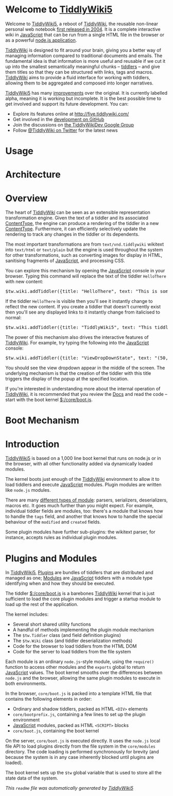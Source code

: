 <h1 class=''> Welcome to <a class='tw-tiddlylink tw-tiddlylink-internal tw-tiddlylink-missing' href='TiddlyWiki5'>TiddlyWiki5</a></h1><div class=''><p>Welcome to <a class='tw-tiddlylink tw-tiddlylink-internal tw-tiddlylink-missing' href='TiddlyWiki5'>TiddlyWiki5</a>, a reboot of <a class='tw-tiddlylink tw-tiddlylink-internal tw-tiddlylink-resolves' href='TiddlyWiki'>TiddlyWiki</a>, the reusable non-linear personal web notebook <a class='tw-tiddlylink tw-tiddlylink-internal tw-tiddlylink-resolves' href='History'>first released in 2004</a>. It is a complete interactive wiki in <a class='tw-tiddlylink tw-tiddlylink-internal tw-tiddlylink-missing' href='JavaScript'>JavaScript</a> that can be run from a single HTML file in the browser or as a powerful <a class='tw-tiddlylink tw-tiddlylink-internal tw-tiddlylink-resolves' href='node.js'>node.js application</a>.</p><p><a class='tw-tiddlylink tw-tiddlylink-internal tw-tiddlylink-resolves' href='TiddlyWiki'>TiddlyWiki</a> is designed to fit around your brain, giving you a better way of managing information compared to traditional documents and emails. The fundamental idea is that information is more useful and reusable if we cut it up into the smallest semantically meaningful chunks &ndash; <a class='tw-tiddlylink tw-tiddlylink-internal tw-tiddlylink-resolves' href='Tiddlers'>tiddlers</a> &ndash; and give them titles so that they can be structured with links, tags and macros.  <a class='tw-tiddlylink tw-tiddlylink-internal tw-tiddlylink-resolves' href='TiddlyWiki'>TiddlyWiki</a> aims to provide a fluid interface for working with tiddlers, allowing them to be aggregated and composed into longer narratives.</p><p><a class='tw-tiddlylink tw-tiddlylink-internal tw-tiddlylink-missing' href='TiddlyWiki5'>TiddlyWiki5</a> has many <a class='tw-tiddlylink tw-tiddlylink-internal tw-tiddlylink-resolves' href='Improvements'>improvements</a> over the original. It is currently labelled alpha, meaning it is working but incomplete. It is the best possible time to get involved and support its future development. You can:</p><ul><li> Explore its features online at <a class='tw-tiddlylink tw-tiddlylink-external' href='http://five.tiddlywiki.com/'>http://five.tiddlywiki.com/</a></li><li> Get involved in the <a class='tw-tiddlylink tw-tiddlylink-external' href='https://github.com/Jermolene/TiddlyWiki5'>development on GitHub</a></li><li> Join the discussions on <a class='tw-tiddlylink tw-tiddlylink-external' href='http://groups.google.com/group/TiddlyWikiDev'>the TiddlyWikiDev Google Group</a></li><li> Follow <a class='tw-tiddlylink tw-tiddlylink-external' href='http://twitter.com/#!/TiddlyWiki'>@TiddlyWiki on Twitter</a> for the latest news</li></ul><div class='tw-reveal' style='display:none;'></div></div><h1 class=''> Usage</h1><div class='tw-tiddler-missing'></div><h1 class=''> Architecture</h1><div class=''><h1 class=''> Overview</h1><p>The heart of <a class='tw-tiddlylink tw-tiddlylink-internal tw-tiddlylink-resolves' href='TiddlyWiki'>TiddlyWiki</a> can be seen as an extensible representation transformation engine. Given the text of a tiddler and its associated <a class='tw-tiddlylink tw-tiddlylink-internal tw-tiddlylink-missing' href='ContentType'>ContentType</a>, the engine can produce a rendering of the tiddler in a new <a class='tw-tiddlylink tw-tiddlylink-internal tw-tiddlylink-missing' href='ContentType'>ContentType</a>. Furthermore, it can efficiently selectively update the rendering to track any changes in the tiddler or its dependents.</p><p>The most important transformations are from <code>text/vnd.tiddlywiki</code> wikitext into <code>text/html</code> or <code>text/plain</code> but the engine is used throughout the system for other transformations, such as converting images for display in HTML, sanitising fragments of <a class='tw-tiddlylink tw-tiddlylink-internal tw-tiddlylink-missing' href='JavaScript'>JavaScript</a>, and processing CSS.</p><p>You can explore this mechanism by opening the <a class='tw-tiddlylink tw-tiddlylink-internal tw-tiddlylink-missing' href='JavaScript'>JavaScript</a> console in your browser. Typing this command will replace the text of the tiddler <code>HelloThere</code> with new content:</p><pre>$tw.wiki.addTiddler({title: &quot;HelloThere&quot;, text: &quot;This is some new content&quot;});</pre><p>If the tiddler <code>HelloThere</code> is visible then you'll see it instantly change to reflect the new content. If you create a tiddler that doesn't currently exist then you'll see any displayed links to it instantly change from italicised to normal:</p><pre>$tw.wiki.addTiddler({title: &quot;TiddlyWiki5&quot;, text: &quot;This tiddler now exists&quot;});</pre><p>The power of this mechanism also drives the interactive features of <a class='tw-tiddlylink tw-tiddlylink-internal tw-tiddlylink-resolves' href='TiddlyWiki'>TiddlyWiki</a>. For example, try typing the following into the <a class='tw-tiddlylink tw-tiddlylink-internal tw-tiddlylink-missing' href='JavaScript'>JavaScript</a> console:</p><pre>$tw.wiki.addTiddler({title: &quot;ViewDropDownState&quot;, text: &quot;(50,50,200,200)&quot;});</pre><p>You should see the view dropdown appear in the middle of the screen. The underlying mechanism is that the creation of the tiddler with this title triggers the display of the popup at the specified location.</p><p>If you're interested in understanding more about the internal operation of <a class='tw-tiddlylink tw-tiddlylink-internal tw-tiddlylink-resolves' href='TiddlyWiki'>TiddlyWiki</a>, it is recommended that you review the <a class='tw-tiddlylink tw-tiddlylink-internal tw-tiddlylink-resolves' href='Docs'>Docs</a> and read the code &ndash; start with the boot kernel <a class='tw-tiddlylink tw-tiddlylink-internal tw-tiddlylink-resolves' href='%24%3A%2Fcore%2Fboot.js'>$:/core/boot.js</a>.
</p></div><h1 class=''> Boot Mechanism</h1><div class=''><h1 class=''>Introduction</h1><p><a class='tw-tiddlylink tw-tiddlylink-internal tw-tiddlylink-missing' href='TiddlyWiki5'>TiddlyWiki5</a> is based on a 1,000 line boot kernel that runs on node.js or in the browser, with all other functionality added via dynamically loaded modules.</p><p>The kernel boots just enough of the <a class='tw-tiddlylink tw-tiddlylink-internal tw-tiddlylink-resolves' href='TiddlyWiki'>TiddlyWiki</a> environment to allow it to load tiddlers and execute <a class='tw-tiddlylink tw-tiddlylink-internal tw-tiddlylink-missing' href='JavaScript'>JavaScript</a> modules. Plugin modules are written like <code>node.js</code> modules.</p><p>There are many <a class='tw-tiddlylink tw-tiddlylink-internal tw-tiddlylink-resolves' href='ModuleType'>different types of module</a>: parsers, serializers, deserializers, macros etc. It goes much further than you might expect. For example, individual tiddler fields are modules, too: there's a module that knows how to handle the <code>tags</code> field, and another that knows how to handle the special behaviour of the <code>modified</code> and <code>created</code> fields.</p><p>Some plugin modules have further sub-plugins: the wikitext parser, for instance, accepts rules as individual plugin modules.</p><h1 class=''>Plugins and Modules</h1><p>In <a class='tw-tiddlylink tw-tiddlylink-internal tw-tiddlylink-missing' href='TiddlyWiki5'>TiddlyWiki5</a>, <a class='tw-tiddlylink tw-tiddlylink-internal tw-tiddlylink-resolves' href='Plugins'>Plugins</a> are bundles of tiddlers that are distributed and managed as one; <a class='tw-tiddlylink tw-tiddlylink-internal tw-tiddlylink-resolves' href='Modules'>Modules</a> are <a class='tw-tiddlylink tw-tiddlylink-internal tw-tiddlylink-missing' href='JavaScript'>JavaScript</a> tiddlers with a module type identifying when and how they should be executed.</p><p>The tiddler <a class='tw-tiddlylink tw-tiddlylink-internal tw-tiddlylink-resolves' href='%24%3A%2Fcore%2Fboot.js'>$:/core/boot.js</a> is a barebones <a class='tw-tiddlylink tw-tiddlylink-internal tw-tiddlylink-resolves' href='TiddlyWiki'>TiddlyWiki</a> kernel that is just sufficient to load the core plugin modules and trigger a startup module to load up the rest of the application.</p><p>The kernel includes:</p><ul><li> Several short shared utility functions</li><li> A handful of methods implementing the plugin module mechanism</li><li> The <code>$tw.Tiddler</code> class (and field definition plugins)</li><li> The <code>$tw.Wiki</code> class (and tiddler deserialization methods)</li><li> Code for the browser to load tiddlers from the HTML DOM</li><li> Code for the server to load tiddlers from the file system</li></ul><p>Each module is an ordinary <code>node.js</code>-style module, using the <code>require()</code> function to access other modules and the <code>exports</code> global to return <a class='tw-tiddlylink tw-tiddlylink-internal tw-tiddlylink-missing' href='JavaScript'>JavaScript</a> values. The boot kernel smooths over the differences between <code>node.js</code> and the browser, allowing the same plugin modules to execute in both environments.</p><p>In the browser, <code>core/boot.js</code> is packed into a template HTML file that contains the following elements in order:</p><ul><li> Ordinary and shadow tiddlers, packed as HTML <code>&lt;DIV&gt;</code> elements</li><li> <code>core/bootprefix.js</code>, containing a few lines to set up the plugin environment</li><li> <a class='tw-tiddlylink tw-tiddlylink-internal tw-tiddlylink-missing' href='JavaScript'>JavaScript</a> modules, packed as HTML <code>&lt;SCRIPT&gt;</code> blocks</li><li> <code>core/boot.js</code>, containing the boot kernel</li></ul><p>On the server, <code>core/boot.js</code> is executed directly. It uses the <code>node.js</code> local file API to load plugins directly from the file system in the <code>core/modules</code> directory. The code loading is performed synchronously for brevity (and because the system is in any case inherently blocked until plugins are loaded).</p><p>The boot kernel sets up the <code>$tw</code> global variable that is used to store all the state data of the system.
</p></div><p><em>This <code>readme</code> file was automatically generated by <a class='tw-tiddlylink tw-tiddlylink-internal tw-tiddlylink-missing' href='TiddlyWiki5'>TiddlyWiki5</a></em>
</p>